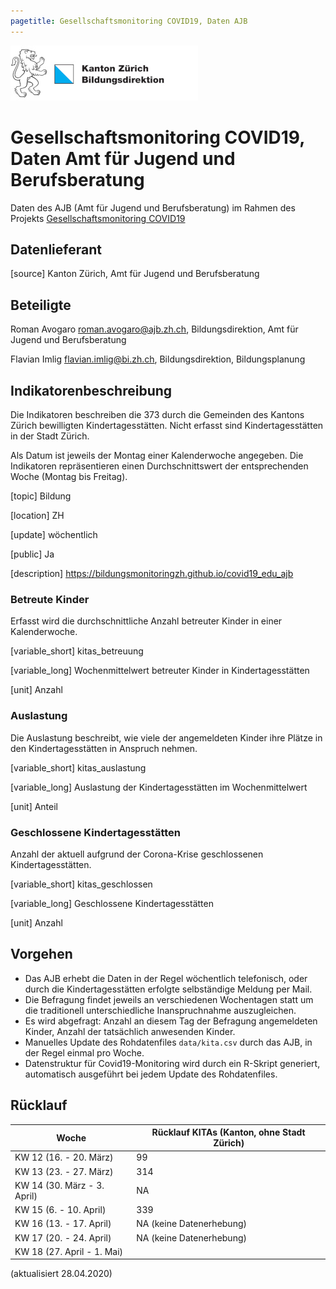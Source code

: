 ```yaml
---
pagetitle: Gesellschaftsmonitoring COVID19, Daten AJB
---
```


![](https://github.com/bildungsmonitoringZH/bildungsmonitoringZH.github.io/raw/master/assets/ktzh_bi_logo_de-300x88.jpg)

# Gesellschaftsmonitoring COVID19, Daten Amt für Jugend und Berufsberatung 

Daten des AJB (Amt für Jugend und Berufsberatung) im Rahmen des Projekts [Gesellschaftsmonitoring COVID19](https://statistikzh.github.io/covid19monitoring/)

## Datenlieferant

[source] Kanton Zürich, Amt für Jugend und Berufsberatung 

## Beteiligte

Roman Avogaro <roman.avogaro@ajb.zh.ch>, Bildungsdirektion, Amt für Jugend und Berufsberatung

Flavian Imlig <flavian.imlig@bi.zh.ch>, Bildungsdirektion, Bildungsplanung

## Indikatorenbeschreibung

Die Indikatoren beschreiben die 373 durch die Gemeinden des Kantons Zürich bewilligten Kindertagesstätten. Nicht erfasst sind Kindertagesstätten in der Stadt Zürich.

Als Datum ist jeweils der Montag einer Kalenderwoche angegeben. Die Indikatoren repräsentieren einen Durchschnittswert der entsprechenden Woche (Montag bis Freitag).

[topic] Bildung

[location] ZH

[update] wöchentlich

[public] Ja

[description] https://bildungsmonitoringzh.github.io/covid19_edu_ajb

### Betreute Kinder

Erfasst wird die durchschnittliche Anzahl betreuter Kinder in einer Kalenderwoche.

[variable_short] kitas_betreuung

[variable_long] Wochenmittelwert betreuter Kinder in Kindertagesstätten

[unit] Anzahl

### Auslastung

Die Auslastung beschreibt, wie viele der angemeldeten Kinder ihre Plätze in den Kindertagesstätten in Anspruch nehmen.

[variable_short] kitas_auslastung

[variable_long] Auslastung der Kindertagesstätten im Wochenmittelwert

[unit] Anteil

### Geschlossene Kindertagesstätten

Anzahl der aktuell aufgrund der Corona-Krise geschlossenen Kindertagesstätten.

[variable_short] kitas_geschlossen

[variable_long] Geschlossene Kindertagesstätten 

[unit] Anzahl

## Vorgehen

* Das AJB erhebt die Daten in der Regel wöchentlich telefonisch, oder durch die Kindertagesstätten erfolgte selbständige Meldung per Mail.
* Die Befragung findet jeweils an verschiedenen Wochentagen statt um die traditionell unterschiedliche Inanspruchnahme auszugleichen.
* Es wird abgefragt: Anzahl an diesem Tag der Befragung angemeldeten Kinder, Anzahl der tatsächlich anwesenden Kinder.
* Manuelles Update des Rohdatenfiles `data/kita.csv` durch das AJB, in der Regel einmal pro Woche.
* Datenstruktur für Covid19-Monitoring wird durch ein R-Skript generiert, automatisch ausgeführt bei jedem Update des Rohdatenfiles.

## Rücklauf

Woche | Rücklauf KITAs (Kanton, ohne Stadt Zürich)
----- | -----
KW 12 (16. - 20. März) | 99
KW 13 (23. - 27. März) | 314
KW 14 (30. März - 3. April) | NA
KW 15 (6. - 10. April) | 339 
KW 16 (13. - 17. April) | NA (keine Datenerhebung)
KW 17 (20. - 24. April) | NA (keine Datenerhebung)
KW 18 (27. April - 1. Mai)| 

(aktualisiert 28.04.2020)
